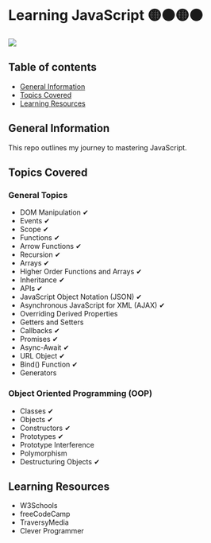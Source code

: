 # Learning JavaScript 🟡⚫🟡⚫


<img style="align-items: center;" src = "https://user-images.githubusercontent.com/55777067/135094588-c42c7322-4ab7-48d4-a14a-ab9168b95ad6.png">


## Table of contents
* [General Information](#general-info)
* [Topics Covered](#topics-covered)
* [Learning Resources](#resources)


## General Information
This repo outlines my journey to mastering JavaScript. 


## Topics Covered

### General Topics

- DOM Manipulation ✔
- Events ✔
- Scope ✔
- Functions ✔
- Arrow Functions ✔
- Recursion ✔
- Arrays ✔
- Higher Order Functions and Arrays ✔
- Inheritance ✔
- APIs ✔
- JavaScript Object Notation (JSON) ✔
- Asynchronous JavaScript for XML (AJAX) ✔
- Overriding Derived Properties
- Getters and Setters
- Callbacks ✔
- Promises ✔
- Async-Await ✔
- URL Object ✔
- Bind() Function ✔
- Generators

### Object Oriented Programming (OOP) 

- Classes ✔
- Objects ✔
- Constructors ✔
- Prototypes ✔
- Prototype Interference
- Polymorphism
- Destructuring Objects ✔


<!--## Design Patterns


## JS Tools and Libraries-->


## Learning Resources

- W3Schools
- freeCodeCamp
- TraversyMedia
- Clever Programmer


